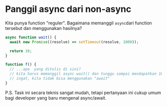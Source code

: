 # Panggil async dari non-async

Kita punya function "reguler". Bagaimana memanggil `async`dari function tersebut dan menggunakan hasilnya?

```js
async function wait() {
  await new Promise((resolve) => setTimeout(resolve, 1000));

  return 10;
}

function f() {
  // ...apa  yang ditulis di sini?
  // kita harus memanggil async wait() dan tunggu sampai mendapatkan 10
  // ingat, kita tidak bisa menggunakan "await"
}
```

P.S. Task ini secara teknis sangat mudah, tetapi pertanyaan ini cukup umum bagi developer yang baru mengenal async/await.
